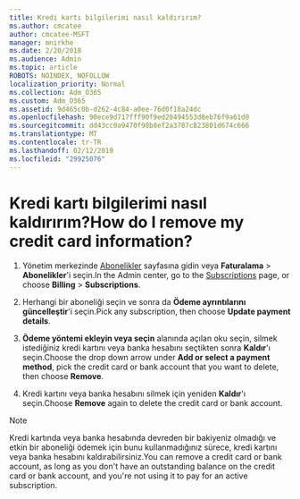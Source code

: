 ```yaml
---
title: Kredi kartı bilgilerimi nasıl kaldırırım?
ms.author: cmcatee
author: cmcatee-MSFT
manager: mnirkhe
ms.date: 2/20/2018
ms.audience: Admin
ms.topic: article
ROBOTS: NOINDEX, NOFOLLOW
localization_priority: Normal
ms.collection: Adm_O365
ms.custom: Adm_O365
ms.assetid: 9d465c0b-d262-4c84-a0ee-76d0f18a24dc
ms.openlocfilehash: 90ece9d717fff90f9ed20494553d8eb76f9a61d0
ms.sourcegitcommit: dd43cc0a9470f98b8ef2a3787c823801d674c666
ms.translationtype: MT
ms.contentlocale: tr-TR
ms.lasthandoff: 02/12/2019
ms.locfileid: "29925076"
---
```

# <a name="how-do-i-remove-my-credit-card-information"></a><span data-ttu-id="c0932-102">Kredi kartı bilgilerimi nasıl kaldırırım?</span><span class="sxs-lookup"><span data-stu-id="c0932-102">How do I remove my credit card information?</span></span>

1. <span data-ttu-id="c0932-103">Yönetim merkezinde [Abonelikler](https://go.microsoft.com/fwlink/p/?linkid=842054) sayfasına gidin veya **Faturalama** \> **Abonelikler**'i seçin.</span><span class="sxs-lookup"><span data-stu-id="c0932-103">In the Admin center, go to the [Subscriptions](https://go.microsoft.com/fwlink/p/?linkid=842054) page, or choose **Billing** \> **Subscriptions**.</span></span>
    
2. <span data-ttu-id="c0932-104">Herhangi bir aboneliği seçin ve sonra da **Ödeme ayrıntılarını güncelleştir**'i seçin.</span><span class="sxs-lookup"><span data-stu-id="c0932-104">Pick any subscription, then choose **Update payment details**.</span></span>
    
3. <span data-ttu-id="c0932-105">**Ödeme yöntemi ekleyin veya seçin** alanında açılan oku seçin, silmek istediğiniz kredi kartını veya banka hesabını seçtikten sonra **Kaldır**'ı seçin.</span><span class="sxs-lookup"><span data-stu-id="c0932-105">Choose the drop down arrow under **Add or select a payment method**, pick the credit card or bank account that you want to delete, then choose **Remove**.</span></span>
    
4. <span data-ttu-id="c0932-106">Kredi kartını veya banka hesabını silmek için yeniden **Kaldır**'ı seçin.</span><span class="sxs-lookup"><span data-stu-id="c0932-106">Choose **Remove** again to delete the credit card or bank account.</span></span> 
    
> [!NOTE]
> <span data-ttu-id="c0932-107">Kredi kartında veya banka hesabında devreden bir bakiyeniz olmadığı ve etkin bir aboneliği ödemek için bunu kullanmadığınız sürece, kredi kartını veya banka hesabını kaldırabilirsiniz.</span><span class="sxs-lookup"><span data-stu-id="c0932-107">You can remove a credit card or bank account, as long as you don't have an outstanding balance on the credit card or bank account, and you're not using it to pay for an active subscription.</span></span> 
  

